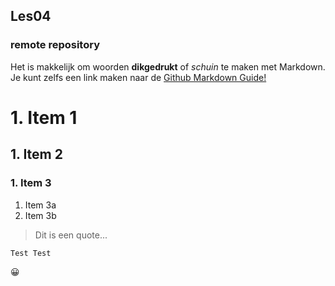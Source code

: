 ## Les04

### remote repository

Het is makkelijk om woorden **dikgedrukt** of *schuin* te maken met Markdown. Je kunt zelfs een link maken naar de [Github Markdown Guide!](https://guides.github.com/features/mastering-markdown/)

# 1. Item 1
## 1. Item 2
### 1. Item 3
   1. Item 3a
   1. Item 3b

> Dit is een quote...

`Test Test`

:grinning:
